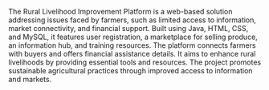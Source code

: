 The Rural Livelihood Improvement Platform is a web-based solution addressing issues faced by farmers, such as limited access to information, market connectivity, and financial support. Built using Java, HTML, CSS, and MySQL, it features user registration, a marketplace for selling produce, an information hub, and training resources. The platform connects farmers with buyers and offers financial assistance details. It aims to enhance rural livelihoods by providing essential tools and resources. The project promotes sustainable agricultural practices through improved access to information and markets.
